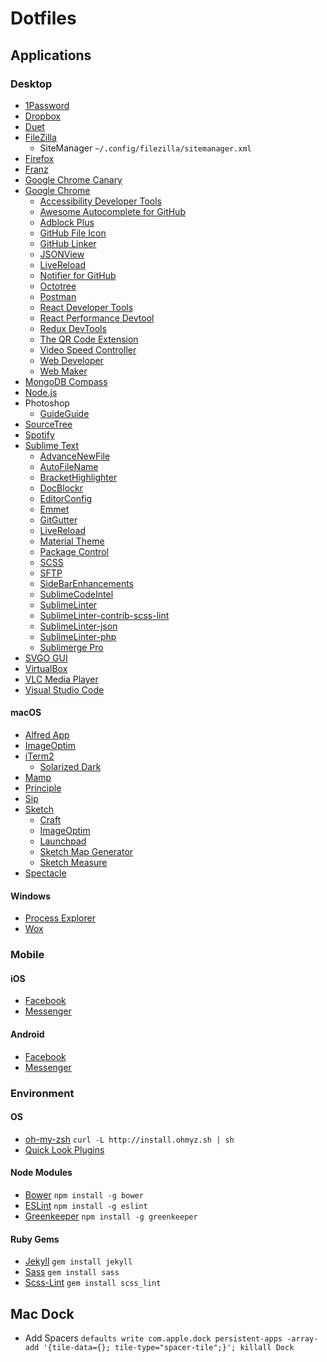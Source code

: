 # Dotfiles

## Applications

### Desktop

* [1Password](https://agilebits.com/onepassword)
* [Dropbox](https://www.dropbox.com/)
* [Duet](https://www.duetdisplay.com/)
* [FileZilla](https://filezilla-project.org/)
  * SiteManager `~/.config/filezilla/sitemanager.xml`
* [Firefox](https://www.mozilla.org/firefox/)
* [Franz](http://meetfranz.com/)
* [Google Chrome Canary](https://www.google.de/chrome/browser/canary.html)
* [Google Chrome](http://www.google.com/chrome/)
  * [Accessibility Developer Tools](https://chrome.google.com/webstore/detail/accessibility-developer-t/fpkknkljclfencbdbgkenhalefipecmb)
  * [Awesome Autocomplete for GitHub](https://chrome.google.com/webstore/detail/awesome-autocomplete-for/djkfdjpoelphhdclfjhnffmnlnoknfnd)
  * [Adblock Plus](https://adblockplus.org)
  * [GitHub File Icon](https://chrome.google.com/webstore/detail/github-file-icon/ficfmibkjjnpogdcfhfokmihanoldbfe)
  * [GitHub Linker](https://chrome.google.com/webstore/detail/github-linker/jlmafbaeoofdegohdhinkhilhclaklkp)
  * [JSONView](https://chrome.google.com/webstore/detail/jsonview/chklaanhfefbnpoihckbnefhakgolnmc)
  * [LiveReload](http://livereload.com/extensions/)
  * [Notifier for GitHub](https://chrome.google.com/webstore/detail/notifier-for-github/lmjdlojahmbbcodnpecnjnmlddbkjhnn)
  * [Octotree](https://chrome.google.com/webstore/detail/octotree/bkhaagjahfmjljalopjnoealnfndnagc)
  * [Postman](https://chrome.google.com/webstore/detail/postman/fhbjgbiflinjbdggehcddcbncdddomop)
  * [React Developer Tools](https://chrome.google.com/webstore/detail/react-developer-tools/fmkadmapgofadopljbjfkapdkoienihi)
  * [React Performance Devtool](https://chrome.google.com/webstore/detail/react-performance-devtool/fcombecpigkkfcbfaeikoeegkmkjfbfm)
  * [Redux DevTools](https://chrome.google.com/webstore/detail/redux-devtools/lmhkpmbekcpmknklioeibfkpmmfibljd)
  * [The QR Code Extension](https://chrome.google.com/webstore/detail/the-qr-code-extension/oijdcdmnjjgnnhgljmhkjlablaejfeeb)
  * [Video Speed Controller](https://chrome.google.com/webstore/detail/video-speed-controller/nffaoalbilbmmfgbnbgppjihopabppdk)
  * [Web Developer](https://chrome.google.com/webstore/detail/web-developer/bfbameneiokkgbdmiekhjnmfkcnldhhm)
  * [Web Maker](https://chrome.google.com/webstore/detail/web-maker/lkfkkhfhhdkiemehlpkgjeojomhpccnh)
* [MongoDB Compass](https://www.mongodb.com/products/compass)
* [Node.js](https://nodejs.org/)
* Photoshop
  * [GuideGuide](http://guideguide.me/)
* [SourceTree](http://www.sourcetreeapp.com/)
* [Spotify](https://www.spotify.com/)
* [Sublime Text](http://www.sublimetext.com/)
  * [AdvanceNewFile](https://packagecontrol.io/packages/AdvancedNewFile)
  * [AutoFileName](https://packagecontrol.io/packages/AutoFileName)
  * [BracketHighlighter](https://packagecontrol.io/packages/BracketHighlighter)
  * [DocBlockr](https://packagecontrol.io/packages/DocBlockr)
  * [EditorConfig](https://packagecontrol.io/packages/EditorConfig)
  * [Emmet](https://packagecontrol.io/packages/Emmet)
  * [GitGutter](https://packagecontrol.io/packages/GitGutter)
  * [LiveReload](https://packagecontrol.io/packages/LiveReload)
  * [Material Theme](https://packagecontrol.io/packages/Material%20Theme)
  * [Package Control](https://packagecontrol.io/installation)
  * [SCSS](https://packagecontrol.io/packages/SCSS)
  * [SFTP](https://packagecontrol.io/packages/SFTP)
  * [SideBarEnhancements](https://packagecontrol.io/packages/SideBarEnhancements)
  * [SublimeCodeIntel](https://packagecontrol.io/packages/SublimeCodeIntel)
  * [SublimeLinter](https://packagecontrol.io/packages/SublimeLinter)
  * [SublimeLinter-contrib-scss-lint](https://packagecontrol.io/packages/SublimeLinter-contrib-scss-lint)
  * [SublimeLinter-json](https://packagecontrol.io/packages/SublimeLinter-json)
  * [SublimeLinter-php](https://packagecontrol.io/packages/SublimeLinter-php)
  * [Sublimerge Pro](https://packagecontrol.io/packages/Sublimerge%20Pro)
* [SVGO GUI](https://github.com/svg/svgo-gui)
* [VirtualBox](https://www.virtualbox.org/)
* [VLC Media Player](http://www.videolan.org/vlc/)
* [Visual Studio Code](https://code.visualstudio.com/)

#### macOS

* [Alfred App](http://www.alfredapp.com/)
* [ImageOptim](https://imageoptim.com/)
* [iTerm2](https://www.iterm2.com/)
  * [Solarized Dark](http://iterm2colorschemes.com/)
* [Mamp](http://www.mamp.info/de/)
* [Principle](http://principleformac.com/)
* [Sip](https://itunes.apple.com/us/app/sip/id507257563)
* [Sketch](https://www.sketchapp.com/)
  * [Craft](https://www.invisionapp.com/craft)
  * [ImageOptim](https://imageoptim.com/sketch)
  * [Launchpad](https://animaapp.github.io/Auto-Layout/)
  * [Sketch Map Generator](https://github.com/eddiesigner/sketch-map-generator)
  * [Sketch Measure](http://utom.design/measure/)
* [Spectacle](http://spectacleapp.com/)

#### Windows

* [Process Explorer](https://technet.microsoft.com/en-us/sysinternals/processexplorer.aspx)
* [Wox](http://www.getwox.com/)

### Mobile

#### iOS

* [Facebook](https://itunes.apple.com/app/facebook/id284882215)
* [Messenger](https://itunes.apple.com/app/messenger/id454638411)

#### Android

* [Facebook](https://play.google.com/store/apps/details?id=com.facebook.katana)
* [Messenger](https://play.google.com/store/apps/details?id=com.facebook.orca)

### Environment

#### OS

* [oh-my-zsh](https://github.com/robbyrussell/oh-my-zsh) `curl -L http://install.ohmyz.sh | sh`
* [Quick Look Plugins](https://github.com/sindresorhus/quick-look-plugins)

#### Node Modules

* [Bower](http://bower.io/) `npm install -g bower`
* [ESLint](http://eslint.org/) `npm install -g eslint`
* [Greenkeeper](https://greenkeeper.io/) `npm install -g greenkeeper`

#### Ruby Gems

* [Jekyll](https://jekyllrb.com/) `gem install jekyll`
* [Sass](http://sass-lang.com/) `gem install sass`
* [Scss-Lint](https://github.com/brigade/scss-lint) `gem install scss_lint`

## Mac Dock

* Add Spacers `defaults write com.apple.dock persistent-apps -array-add '{tile-data={}; tile-type="spacer-tile";}'; killall Dock`

